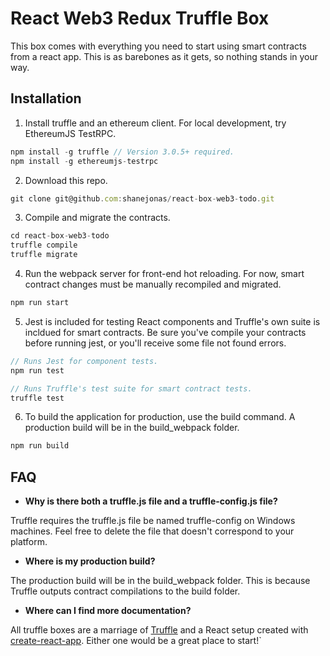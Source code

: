 # React Web3 Redux Truffle Box

This box comes with everything you need to start using smart contracts from a react app. This is as barebones as it gets, so nothing stands in your way.

## Installation

1. Install truffle and an ethereum client. For local development, try EthereumJS TestRPC.
```javascript
npm install -g truffle // Version 3.0.5+ required.
npm install -g ethereumjs-testrpc
```

2. Download this repo.
```javascript
git clone git@github.com:shanejonas/react-box-web3-todo.git
```

3. Compile and migrate the contracts.
```javascript
cd react-box-web3-todo
truffle compile
truffle migrate
```

4. Run the webpack server for front-end hot reloading. For now, smart contract changes must be manually recompiled and migrated.
```javascript
npm run start
```

5. Jest is included for testing React components and Truffle's own suite is incldued for smart contracts. Be sure you've compile your contracts before running jest, or you'll receive some file not found errors.
```javascript
// Runs Jest for component tests.
npm run test

// Runs Truffle's test suite for smart contract tests.
truffle test
```

6. To build the application for production, use the build command. A production build will be in the build_webpack folder.
```javascript
npm run build
```

## FAQ

* __Why is there both a truffle.js file and a truffle-config.js file?__

Truffle requires the truffle.js file be named truffle-config on Windows machines. Feel free to delete the file that doesn't correspond to your platform.

* __Where is my production build?__

The production build will be in the build_webpack folder. This is because Truffle outputs contract compilations to the build folder.

* __Where can I find more documentation?__

All truffle boxes are a marriage of [Truffle](http://truffleframework.com/) and a React setup created with [create-react-app](https://github.com/facebookincubator/create-react-app/blob/master/packages/react-scripts/template/README.md). Either one would be a great place to start!`

